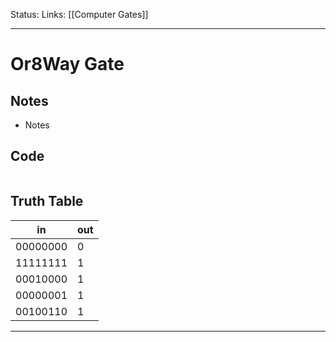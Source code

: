 Status:
Links: [[Computer Gates]]
___
# Or8Way Gate
## Notes
- Notes

## Code
```

```
## Truth Table
in | out
-- | --
00000000  |  0 
11111111  |  1  
00010000  |  1  
00000001  |  1  
00100110  |  1 
___
